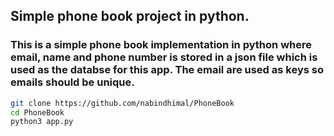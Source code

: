 ## Simple phone book project in python.

### This is a simple phone book implementation in python where email, name and phone number is stored in a json file which is used as the databse for this app. The email are used as keys so emails should be unique.

``` bash
git clone https://github.com/nabindhimal/PhoneBook
cd PhoneBook
python3 app.py
```
